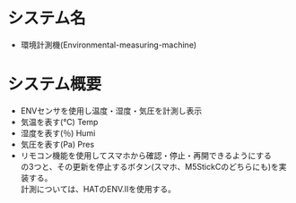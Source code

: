 # システム名
- 環境計測機(Environmental-measuring-machine)
# システム概要
- ENVセンサを使用し温度・湿度・気圧を計測し表示
- 気温を表す(℃) Temp
- 湿度を表す(％) Humi
- 気圧を表す(Pa) Pres  
- リモコン機能を使用してスマホから確認・停止・再開できるようにする  
の3つと、その更新を停止するボタン(スマホ、M5StickCのどちらにも)を実装する。  
計測については、HATのENV.Ⅱを使用する。
